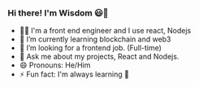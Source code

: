 
### Hi there! I'm Wisdom 😃👋



- 👩‍🎤 I'm a front end engineer and I use react, Nodejs
- 🌱 I’m currently learning blockchain and web3 
- 💼 I’m looking for a frontend job. (Full-time)
- 💬 Ask me about my projects, React and Nodejs.
- 😄 Pronouns: He/Him
- ⚡ Fun fact: I'm always learning 🌵
